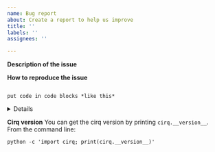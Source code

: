 ```yaml
---
name: Bug report
about: Create a report to help us improve
title: ''
labels: ''
assignees: ''

---
```


**Description of the issue**

**How to reproduce the issue**

```

put code in code blocks *like this*

```

<details>

put long logs in details blocks *like this*

</details>

**Cirq version**
You can get the cirq version by printing `cirq.__version__`. From the command line:

```
python -c 'import cirq; print(cirq.__version__)'
```

